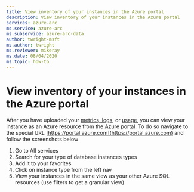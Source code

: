```yaml
---
title: View inventory of your instances in the Azure portal
description: View inventory of your instances in the Azure portal
services: azure-arc
ms.service: azure-arc
ms.subservice: azure-arc-data
author: twright-msft
ms.author: twright
ms.reviewer: mikeray
ms.date: 08/04/2020
ms.topic: how-to
---
```


# View inventory of your instances in the Azure portal

After you have uploaded your [metrics, logs](upload-metrics-and-logs-to-azure-monitor.md), or [usage](view-billing-data-in-azure.md), you can view your instance as an Azure resource from the Azure portal. To do so navigate to the special URL [https://portal.azure.com](https://portal.azure.com) and follow the screenshots below

1. Go to All services
1. Search for your type of database instances types
1. Add it to your favorites
1. Click on instance type from the left nav
1. View your instances in the same view as your other Azure SQL resources (use filters to get a granular view)
